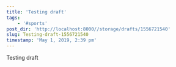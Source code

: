 ```yaml
---
title: 'Testing draft'
tags:
    - '#sports'
post_dir: 'http://localhost:8000//storage/drafts/1556721540'
slug: Testing-draft-1556721540
timestamp: 'May 1, 2019, 2:39 pm'
---
```

Testing draft